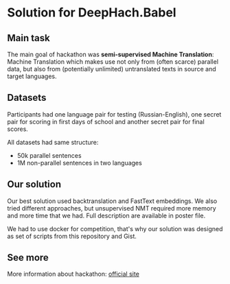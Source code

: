 # Solution for DeepHach.Babel

## Main task

The main goal of hackathon was **semi-supervised Machine Translation**: Machine Translation which makes use not only from (often scarce) parallel data, but also from (potentially unlimited) untranslated texts in source and target languages. 

## Datasets

Participants had one language pair for testing (Russian-English), one secret pair for scoring in first days of school and another secret pair for final scores. 

All datasets had same structure:
- 50k parallel sentences
- 1M non-parallel sentences in two languages

## Our solution

Our best solution used backtranslation and FastText embeddings. We also tried different approaches, but unsupervised NMT required more memory and more time that we had. Full description are available in poster file.

We had to use docker for competition, that's why our solution was designed as set of scripts from this repository and Gist.

## See more

More information about hackathon: [official site](http://babel.tilda.ws/) 

